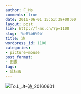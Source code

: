 ```yaml
---
author: F_Ms
comments: true
date: 2016-06-01 15:53:38+00:00
layout: post
link: http://f-ms.cn/?p=1100
slug: '%e6%b6%9b'
title: 涛
wordpress_id: 1100
categories:
- picture-mouse
post_format:
- 图像
tags:
- 鼠标画
---
```


![To.L_Jt-涛_20160601](/img/post/wp/2016/06/To.L_Jt-涛_20160601.png)
